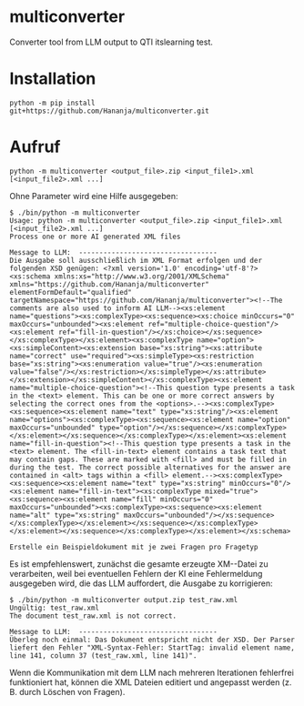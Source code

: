 # multiconverter
Converter tool from LLM output to QTI itslearning test.

# Installation

```
python -m pip install git+https://github.com/Hananja/multiconverter.git
```

# Aufruf

```
python -m multiconverter <output_file>.zip <input_file1>.xml [<input_file2>.xml ...]
```

Ohne Parameter wird eine Hilfe ausgegeben:

```
$ ./bin/python -m multiconverter
Usage: python -m multiconverter <output_file>.zip <input_file1>.xml [<input_file2>.xml ...]
Process one or more AI generated XML files

Message to LLM:  ----------------------------------
Die Ausgabe soll ausschließlich im XML Format erfolgen und der folgenden XSD genügen: <?xml version='1.0' encoding='utf-8'?>
<xs:schema xmlns:xs="http://www.w3.org/2001/XMLSchema" xmlns="https://github.com/Hananja/multiconverter" elementFormDefault="qualified" targetNamespace="https://github.com/Hananja/multiconverter"><!--The comments are also used to inform AI LLM--><xs:element name="questions"><xs:complexType><xs:sequence><xs:choice minOccurs="0" maxOccurs="unbounded"><xs:element ref="multiple-choice-question"/><xs:element ref="fill-in-question"/></xs:choice></xs:sequence></xs:complexType></xs:element><xs:complexType name="option"><xs:simpleContent><xs:extension base="xs:string"><xs:attribute name="correct" use="required"><xs:simpleType><xs:restriction base="xs:string"><xs:enumeration value="true"/><xs:enumeration value="false"/></xs:restriction></xs:simpleType></xs:attribute></xs:extension></xs:simpleContent></xs:complexType><xs:element name="multiple-choice-question"><!--This question type presents a task in the <text> element. This can be one or more correct answers by selecting the correct ones from the <options>.--><xs:complexType><xs:sequence><xs:element name="text" type="xs:string"/><xs:element name="options"><xs:complexType><xs:sequence><xs:element name="option" maxOccurs="unbounded" type="option"/></xs:sequence></xs:complexType></xs:element></xs:sequence></xs:complexType></xs:element><xs:element name="fill-in-question"><!--This question type presents a task in the <text> element. The <fill-in-text> element contains a task text that may contain gaps. These are marked with <fill> and must be filled in during the test. The correct possible alternatives for the answer are contained in <alt> tags within a <fill> element.--><xs:complexType><xs:sequence><xs:element name="text" type="xs:string" minOccurs="0"/><xs:element name="fill-in-text"><xs:complexType mixed="true"><xs:sequence><xs:element name="fill" minOccurs="0" maxOccurs="unbounded"><xs:complexType><xs:sequence><xs:element name="alt" type="xs:string" maxOccurs="unbounded"/></xs:sequence></xs:complexType></xs:element></xs:sequence></xs:complexType></xs:element></xs:sequence></xs:complexType></xs:element></xs:schema>

Erstelle ein Beispieldokument mit je zwei Fragen pro Fragetyp
```


Es ist empfehlenswert, zunächst die gesamte erzeugte XM--Datei zu verarbeiten,
weil bei eventuellen Fehlern der KI eine Fehlermeldung ausgegeben wird, die das
LLM auffordert, die Ausgabe zu korrigieren:

```
$ ./bin/python -m multiconverter output.zip test_raw.xml 
Ungültig: test_raw.xml
The document test_raw.xml is not correct.

Message to LLM:  ----------------------------------
Überleg noch einmal: Das Dokument entspricht nicht der XSD. Der Parser liefert den Fehler "XML-Syntax-Fehler: StartTag: invalid element name, line 141, column 37 (test_raw.xml, line 141)".
```

Wenn die Kommunikation mit dem LLM  nach  mehreren  Iterationen fehlerfrei funktioniert hat, können die XML
Dateien editiert und angepasst werden (z. B. durch Löschen von Fragen).
